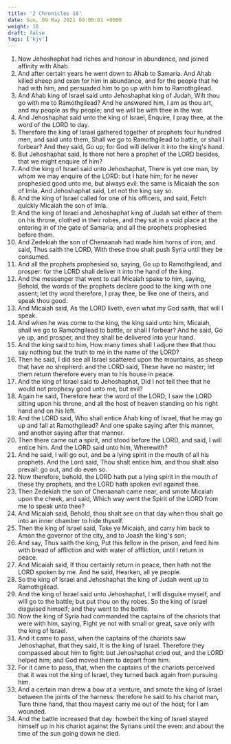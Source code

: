 ```yaml
---
title: '2 Chronicles 18'
date: Sun, 09 May 2021 00:00:01 +0000
weight: 18
draft: false
tags: ['kjv'] 
---
```


1. Now Jehoshaphat had riches and honour in abundance, and joined affinity with Ahab.
2. And after certain years he went down to Ahab to Samaria. And Ahab killed sheep and oxen for him in abundance, and for the people that he had with him, and persuaded him to go up with him to Ramothgilead.
3. And Ahab king of Israel said unto Jehoshaphat king of Judah, Wilt thou go with me to Ramothgilead? And he answered him, I am as thou art, and my people as thy people; and we will be with thee in the war.
4. And Jehoshaphat said unto the king of Israel, Enquire, I pray thee, at the word of the LORD to day.
5. Therefore the king of Israel gathered together of prophets four hundred men, and said unto them, Shall we go to Ramothgilead to battle, or shall I forbear? And they said, Go up; for God will deliver it into the king's hand.
6. But Jehoshaphat said, Is there not here a prophet of the LORD besides, that we might enquire of him?
7. And the king of Israel said unto Jehoshaphat, There is yet one man, by whom we may enquire of the LORD: but I hate him; for he never prophesied good unto me, but always evil: the same is Micaiah the son of Imla. And Jehoshaphat said, Let not the king say so.
8. And the king of Israel called for one of his officers, and said, Fetch quickly Micaiah the son of Imla.
9. And the king of Israel and Jehoshaphat king of Judah sat either of them on his throne, clothed in their robes, and they sat in a void place at the entering in of the gate of Samaria; and all the prophets prophesied before them.
10. And Zedekiah the son of Chenaanah had made him horns of iron, and said, Thus saith the LORD, With these thou shalt push Syria until they be consumed.
11. And all the prophets prophesied so, saying, Go up to Ramothgilead, and prosper: for the LORD shall deliver it into the hand of the king.
12. And the messenger that went to call Micaiah spake to him, saying, Behold, the words of the prophets declare good to the king with one assent; let thy word therefore, I pray thee, be like one of theirs, and speak thou good.
13. And Micaiah said, As the LORD liveth, even what my God saith, that will I speak.
14. And when he was come to the king, the king said unto him, Micaiah, shall we go to Ramothgilead to battle, or shall I forbear? And he said, Go ye up, and prosper, and they shall be delivered into your hand.
15. And the king said to him, How many times shall I adjure thee that thou say nothing but the truth to me in the name of the LORD?
16. Then he said, I did see all Israel scattered upon the mountains, as sheep that have no shepherd: and the LORD said, These have no master; let them return therefore every man to his house in peace.
17. And the king of Israel said to Jehoshaphat, Did I not tell thee that he would not prophesy good unto me, but evil?
18. Again he said, Therefore hear the word of the LORD; I saw the LORD sitting upon his throne, and all the host of heaven standing on his right hand and on his left.
19. And the LORD said, Who shall entice Ahab king of Israel, that he may go up and fall at Ramothgilead? And one spake saying after this manner, and another saying after that manner.
20. Then there came out a spirit, and stood before the LORD, and said, I will entice him. And the LORD said unto him, Wherewith?
21. And he said, I will go out, and be a lying spirit in the mouth of all his prophets. And the Lord said, Thou shalt entice him, and thou shalt also prevail: go out, and do even so.
22. Now therefore, behold, the LORD hath put a lying spirit in the mouth of these thy prophets, and the LORD hath spoken evil against thee.
23. Then Zedekiah the son of Chenaanah came near, and smote Micaiah upon the cheek, and said, Which way went the Spirit of the LORD from me to speak unto thee?
24. And Micaiah said, Behold, thou shalt see on that day when thou shalt go into an inner chamber to hide thyself.
25. Then the king of Israel said, Take ye Micaiah, and carry him back to Amon the governor of the city, and to Joash the king's son;
26. And say, Thus saith the king, Put this fellow in the prison, and feed him with bread of affliction and with water of affliction, until I return in peace.
27. And Micaiah said, If thou certainly return in peace, then hath not the LORD spoken by me. And he said, Hearken, all ye people.
28. So the king of Israel and Jehoshaphat the king of Judah went up to Ramothgilead.
29. And the king of Israel said unto Jehoshaphat, I will disguise myself, and will go to the battle; but put thou on thy robes. So the king of Israel disguised himself; and they went to the battle.
30. Now the king of Syria had commanded the captains of the chariots that were with him, saying, Fight ye not with small or great, save only with the king of Israel.
31. And it came to pass, when the captains of the chariots saw Jehoshaphat, that they said, It is the king of Israel. Therefore they compassed about him to fight: but Jehoshaphat cried out, and the LORD helped him; and God moved them to depart from him.
32. For it came to pass, that, when the captains of the chariots perceived that it was not the king of Israel, they turned back again from pursuing him.
33. And a certain man drew a bow at a venture, and smote the king of Israel between the joints of the harness: therefore he said to his chariot man, Turn thine hand, that thou mayest carry me out of the host; for I am wounded.
34. And the battle increased that day: howbeit the king of Israel stayed himself up in his chariot against the Syrians until the even: and about the time of the sun going down he died.
